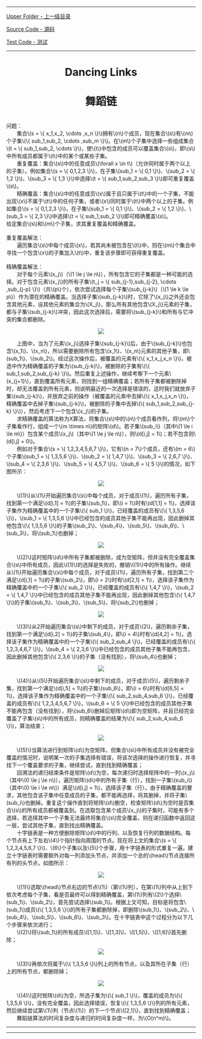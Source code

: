 <script type="text/javascript" async src="//cdn.bootcss.com/mathjax/2.7.0/MathJax.js?config=TeX-AMS-MML_HTMLorMML"></script>
<script type="text/javascript" async src="https://cdnjs.cloudflare.com/ajax/libs/mathjax/2.7.1/MathJax.js?config=TeX-MML-AM_CHTML"></script>


--------
[Upper Folder - 上一级目录](../)

[Source Code - 源码](https://github.com/zhaochenyou/Way-to-Algorithm/blob/master/src/Search/DancingLinks.hpp)

[Test Code - 测试](https://github.com/zhaochenyou/Way-to-Algorithm/blob/master/src/Search/DancingLinks.cpp)


--------

<div>
<h1 align="center">Dancing Links</h1>
<h1 align="center">舞蹈链</h1>
<br>
问题： <br>
&emsp;&emsp;集合\(s = \{ x_1,x_2, \cdots ,x_n \}\)拥有\(n\)个成员，现在集合\(s\)有\(m\)个子集\(\{ sub_1,sub_2, \cdots ,sub_m \}\)。在\(m\)个子集中选择一些组成集合\(t = \{ sub_1,sub_2, \cdots \}\)，使\(t\)中包含的成员可以覆盖集合\(s\)，即\(s\)中所有成员都属于\(t\)中的某个或某些子集。 <br>
&emsp;&emsp;重复覆盖：集合\(s\)中的任意成员\(\forall x \in t\)（允许同时属于两个以上的子集）。例如集合\(s = \{ 0,1,2,3 \}\)，在子集\(sub_1 = \{ 0,1 \}\)、\(sub_2 = \{ 1,2 \}\)、\(sub_3 = \{ 1,3 \}\)中选择\(t = \{ sub_1,sub_2,sub_3 \}\)即可重复覆盖\(s\)。 <br>
&emsp;&emsp;精确覆盖：集合\(s\)中的任意成员\(x\)属于且只属于\(t\)中的一个子集，不能出现\(x\)不属于\(t\)中的任何子集，或者\(x\)同时属于\(t\)中两个以上的子集。例如集合\(s = \{ 0,1,2,3 \}\)，在子集\(sub_1 = \{ 0,1 \}\)、\(sub_2 = \{ 1,2 \}\)、\(sub_3 = \{ 2,3 \}\)中选择\(t = \{ sub_1,sub_2 \}\)即可精确覆盖\(s\)。 <br>
给定集合\(s\)和\(m\)个子集，求其重复覆盖和精确覆盖。 <br>
<br>
重复覆盖解法： <br>
&emsp;&emsp;遍历集合\(s\)中每个成员\(x\)，若其尚未被包含在\(t\)中，则在\(m\)个集合中寻找一个包含\(x\)的子集加入\(t\)中，重复该步骤即可获得重复覆盖。 <br>
<br>
精确覆盖解法： <br>
&emsp;&emsp;对于每个元素\(x_j\)（\(1 \le j \le n\)），所有包含它的子集都是一种可能的选择。对于包含元素\(x_j\)的所有子集\(t_j = \{ sub_{j-1},sub_{j-2}, \cdots ,sub_{j-p} \}\)（共\(p\)个），依次尝试选择每个子集\(sub_{j-k}\)（\(1 \le k \le p\)）作为潜在的精确覆盖。当选择子集\(sub_{j-k}\)时，它除了\(x_j\)之外还会包含其他元素，设其他元素的集合为\(X_j\)，那么所有其他包含\(X_j\)元素的子集，都与子集\(sub_{j-k}\)冲突，因此这次选择后，需要将\(sub_{j-k}\)和所有与它冲突的集合都删除。 <br>
<p align="center"><img src="../res/DancingLinks1.png" /></p>
&emsp;&emsp;上图中，当为了元素\(x_j\)选择子集\(sub_{j-k}\)后，由于\(sub_{j-k}\)也包含\(x_1\)、\(x_n\)，所以需要删除所有包含\(x_1\)、\(x_n\)元素的其他子集，即\(sub_1\)、\(sub_2\)。经过这次操作后，被覆盖的元素有\(\{ x_1,x_j,x_n \}\)，被选中作为精确覆盖的子集为\(sub_{j-k}\)，被删除的子集有\(\{ sub_1,sub_2,sub_{j-k} \}\)。然后重复上述操作，继续考察下一个元素\(x_{j+1}\)，直到覆盖所有元素，则找到一组精确覆盖；若所有子集都被删除掉时，却无法覆盖到所有元素，则说明最近的一次选择是错误的，这时我们就放弃子集\(sub_{j-k}\)，并放弃之前的操作（被覆盖的元素中去掉\(\{ x_1,x_j,x_n \}\)，精确覆盖中去掉子集\(sub_{j-k}\)，被删除的子集中去掉\(\{ sub_1,sub_2,sub_{j-k} \}\)），然后考虑下一个包含\(x_j\)的子集。 <br>
&emsp;&emsp;求精确覆盖的算法称为X算法，将集合\(s\)中的\(n\)个成员看作列，将\(m\)个子集看作行，组成一个\(m \times n\)的矩阵\(d\)。若子集\(sub_i\)（其中\(1 \le i \le m\)）包含某个成员\(x_j\)（其中\(1 \le j \le n\)），则\(d[i,j] = 1\)；若不包含则\(d[i,j] = 0\)。 <br>
&emsp;&emsp;例如对于集合\(s = \{ 1,2,3,4,5,6,7 \}\)，它有\(n = 7\)个成员，还有\(m = 6\)个子集\(sub_1 = \{ 1,3,5,6 \}\)、\(sub_2 = \{ 1,4,7 \}\)、\(sub_3 = \{ 2,6,7 \}\)、\(sub_4 = \{ 2,3,6 \}\)、\(sub_5 = \{ 4,5,7 \}\)、\(sub_6 = \{ 5 \}\)的情况，如下图所示： <br>
<p align="center"><img src="../res/DancingLinks2.png" /></p>
&emsp;&emsp;\((1)\)从\(1\)开始遍历集合\(s\)中每个成员，对于成员\(1\)，遍历所有子集，找到第一个满足\(d[i,1] = 1\)的子集\(sub_1\)，即\(i = 1\)时有\(d[1,1] = 1\)，选择该子集作为精确覆盖中的一个子集\(\{ sub_1 \}\)，已经覆盖的成员有\(\{ 1,3,5,6 \}\)，\(sub_1 = \{ 1,3,5,6 \}\)中已经包含的成员其他子集不能再出现，因此删掉其他包含\(\{ 1,3,5,6 \}\)的子集\(sub_2\)、\(sub_4\)、\(sub_5\)、\(sub_6\)、\(sub_3\)，将\(sub_1\)也删掉； <br>
<p align="center"><img src="../res/DancingLinks3.png" /></p>
&emsp;&emsp;\((2)\)这时矩阵\(d\)中所有子集都被删除，成为空矩阵，但并没有完全覆盖集合\(s\)中所有成员，因此\((1)\)的选择是失败的，撤销\((1)\)中的所有操作。继续从\(1\)开始遍历集合\(s\)中每个成员，对于成员\(1\)，遍历所有子集，找到第二个满足\(d[i,1] = 1\)的子集\(sub_2\)，即\(i = 2\)时有\(d[2,1] = 1\)，选择该子集作为精确覆盖中的一个子集\(\{ sub_2 \}\)，已经覆盖的成员有\(\{ 1,4,7 \}\)，\(sub_2 = \{ 1,4,7 \}\)中已经包含的成员其他子集不能再出现，因此删掉其他包含\(\{ 1,4,7 \}\)的子集\(sub_1\)、\(sub_3\)、\(sub_5\)，将\(sub_2\)也删掉； <br>
<p align="center"><img src="../res/DancingLinks4.png" /></p>
&emsp;&emsp;\((3)\)从2开始遍历集合\(s\)中剩下的成员，对于成员\(2\)，遍历剩余子集，找到第一个满足\(d[i,2] = 1\)的子集\(sub_4\)，即\(i = 4\)时有\(d[4,2] = 1\)，选择该子集作为精确覆盖中的一个子集\(\{ sub_2,sub_4 \}\)，已经覆盖的成员有\(\{ 1,2,3,4,6,7 \}\)，\(sub_4 = \{ 2,3,6 \}\)中已经包含的成员其他子集不能再包含，因此删掉其他包含\(\{ 2,3,6 \}\)的子集（没有找到），将\(sub_4\)也删掉； <br>
<p align="center"><img src="../res/DancingLinks5.png" /></p>
&emsp;&emsp;\((4)\)从\(5\)开始遍历集合\(s\)中剩下的成员，对于成员\(5\)，遍历剩余子集，找到第一个满足\(d[i,5] = 1\)的子集\(sub_6\)，即\(i = 6\)时有\(d[6,5] = 1\)，选择该子集作为精确覆盖中的一个子集\(\{ sub_2,sub_4,sub_6 \}\)，已经覆盖的成员有\(\{ 1,2,3,4,5,6,7 \}\)，\(sub_6 = \{ 5 \}\)中已经包含的成员其他子集不能再包含（没有找到），将\(sub_6\)删掉后矩阵\(d\)即为空矩阵，并且已经完全覆盖了子集\(s\)中的所有成员，则精确覆盖的结果为\(\{ sub_2,sub_4,sub_6 \}\)，算法结束； <br>
<p align="center"><img src="../res/DancingLinks6.png" /></p>
&emsp;&emsp;\((5)\)当算法进行到矩阵\(d\)为空矩阵，但集合\(s\)中所有成员并没有被完全覆盖的情况时，说明某一次的子集选择有错误，将该次选择的操作进行恢复，并寻找下一个覆盖要求的子集，继续尝试，直到找到精确覆盖； <br>
&emsp;&emsp;回溯法的递归结束条件是矩阵\(d\)为空，每次递归时选择矩阵中的一列\(x_j\)（其中\(0 \le j \le n\)），遍历矩阵\(d\)中的所有子集（行），找到一子集\(sub_i\)（其中\(0 \le i \le m\)）满足\(d[i,j] = 1\)，选择该子集（行）。由于精确覆盖的要求，其他包含该子集中任意成员的子集，都不能再选择，将其删掉，并将子集\(sub_i\)也删掉。重复这个操作直到将矩阵\(d\)删空，检查矩阵\(d\)为空时是否集合\(s\)的所有成员都被覆盖到。在选取包含某个成员\(x_j\)的子集时，可能有多个选择，若选择其中一个子集无法最终将集合\(s\)完全覆盖，则在递归函数中返回这一层，尝试其他子集，直到找出精确覆盖。 <br>
&emsp;&emsp;十字链表是一种方便删除矩阵\(d\)中的行列、以及恢复行列的数据结构。每个节点有上下左右\(4\)个指针指向周围的节点。现在将上文的集合\(s = \{ 1,2,3,4,5,6,7 \}\)、\(6\)个子集以及\(5\)个步骤，用十字链表的形式重复一遍。建立十字链表时需要额外对每一列添加头节点，并添加一个总的\(head\)节点连接所有列的头节点，如图所示： <br>
<p align="center"><img src="../res/DancingLinks7.png" /></p>
&emsp;&emsp;\((1)\)选取\(head\)节点右边的节点\(1\)（第\(1\)列），在第\(1\)列中从上到下依次考虑每个子集，看是否最终可以得到精确覆盖，第\(1\)列有\(2\)个选择\(sub_1\)、\(sub_2\)，首先尝试选择\(sub_1\)。根据上文可知，目标是将包含\(sub_1\)成员\(\{ 1,3,5,6 \}\)的所有子集都删除掉，即删除\(sub_1\)、\(sub_2\)、\(sub_4\)、\(sub_5\)、\(sub_6\)、\(sub_3\)。在十字链表中这个过程分为以下几个步骤来依次进行； <br>
&emsp;&emsp;\((2)\)将\(sub_1\)的所有成员\([1,1]\)、\([1,3]\)、\([1,5]\)、\([1,6]\)首先删除； <br>
<p align="center"><img src="../res/DancingLinks8.png" /></p>
&emsp;&emsp;\((3)\)再依次将属于\(\{ 1,3,5,6 \}\)列上的所有节点，以及其所在子集（行）上的所有节点，都删除掉； <br>
<p align="center"><img src="../res/DancingLinks9.png" /></p>
&emsp;&emsp;\((4)\)这时矩阵\(d\)为空，所选子集为\(\{ sub_1 \}\)，覆盖的成员为\(\{ 1,3,5,6 \}\)，没有完全覆盖，因此选择错误，恢复\(\{ 1,3,5,6 \}\)列的所有元素，然后继续尝试第\(1\)列（节点\(1\)）的下一个节点\([2,1]\)，直到找到精确覆盖； <br>
&emsp;&emsp;舞蹈链算法的时间复杂度与递归的时间复杂度一样，为\(O(n^m)\)。 <br>
</div>


--------
--------
